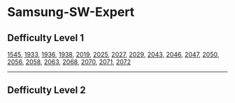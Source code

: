 # Samsung-SW-Expert
## Defficulty Level 1
[1545](https://github.com/JuHyun-E/Samsung-SW-Expert/blob/master/1545.py), [1933](https://github.com/JuHyun-E/Samsung-SW-Expert/blob/master/1933.py), [1936](https://github.com/JuHyun-E/Samsung-SW-Expert/blob/master/1936.py), [1938](https://github.com/JuHyun-E/Samsung-SW-Expert/blob/master/1938.py), [2019](https://github.com/JuHyun-E/Samsung-SW-Expert/blob/master/2019.py), [2025](https://github.com/JuHyun-E/Samsung-SW-Expert/blob/master/2025.py), [2027](https://github.com/JuHyun-E/Samsung-SW-Expert/blob/master/2027.py), [2029](https://github.com/JuHyun-E/Samsung-SW-Expert/blob/master/2029.py), [2043](https://github.com/JuHyun-E/Samsung-SW-Expert/blob/master/2043.py), [2046](https://github.com/JuHyun-E/Samsung-SW-Expert/blob/master/2046.py), [2047](https://github.com/JuHyun-E/Samsung-SW-Expert/blob/master/2047.py), [2050](https://github.com/JuHyun-E/Samsung-SW-Expert/blob/master/2050.py), [2056](https://github.com/JuHyun-E/Samsung-SW-Expert/blob/master/2056.py), [2058](https://github.com/JuHyun-E/Samsung-SW-Expert/blob/master/2058.py), [2063](https://github.com/JuHyun-E/Samsung-SW-Expert/blob/master/2063.py), [2068](https://github.com/JuHyun-E/Samsung-SW-Expert/blob/master/2068.py), [2070](https://github.com/JuHyun-E/Samsung-SW-Expert/blob/master/2070.py), [2071](https://github.com/JuHyun-E/Samsung-SW-Expert/blob/master/2071.py), [2072](https://github.com/JuHyun-E/Samsung-SW-Expert/blob/master/2072.py)
***
## Defficulty Level 2
